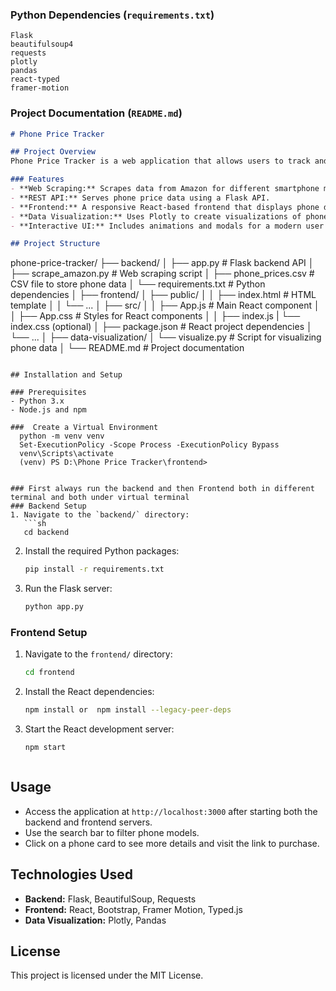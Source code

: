 

### Python Dependencies (`requirements.txt`)
```
Flask
beautifulsoup4
requests
plotly
pandas
react-typed
framer-motion
```

### Project Documentation (`README.md`)
```markdown
# Phone Price Tracker

## Project Overview
Phone Price Tracker is a web application that allows users to track and compare prices for popular smartphone models from Amazon. The project includes web scraping, data visualization, and a responsive frontend.

### Features
- **Web Scraping:** Scrapes data from Amazon for different smartphone models (e.g., iPhone, OnePlus, Samsung).
- **REST API:** Serves phone price data using a Flask API.
- **Frontend:** A responsive React-based frontend that displays phone details and provides a search feature.
- **Data Visualization:** Uses Plotly to create visualizations of phone price trends.
- **Interactive UI:** Includes animations and modals for a modern user experience.

## Project Structure
```
phone-price-tracker/
├── backend/
│   ├── app.py              # Flask backend API
│   ├── scrape_amazon.py    # Web scraping script
│   ├── phone_prices.csv    # CSV file to store phone data
│   └── requirements.txt    # Python dependencies
│
├── frontend/
│   ├── public/
│   │   ├── index.html      # HTML template
│   │   └── ...
│   ├── src/
│   │   ├── App.js          # Main React component
│   │   ├── App.css         # Styles for React components
│   │   ├── index.js
    |   └── index.css (optional)
│   ├── package.json        # React project dependencies
│   └── ...
│
├── data-visualization/
│   └── visualize.py        # Script for visualizing phone data
│
└── README.md               # Project documentation
```

## Installation and Setup

### Prerequisites
- Python 3.x
- Node.js and npm

###  Create a Virtual Environment
  python -m venv venv
  Set-ExecutionPolicy -Scope Process -ExecutionPolicy Bypass
  venv\Scripts\activate
  (venv) PS D:\Phone Price Tracker\frontend> 


### First always run the backend and then Frontend both in different terminal and both under virtual terminal
### Backend Setup
1. Navigate to the `backend/` directory:
   ```sh
   cd backend
   ```
2. Install the required Python packages:
   ```sh
   pip install -r requirements.txt
   ```
3. Run the Flask server:
   ```sh
   python app.py
   ```

### Frontend Setup
1. Navigate to the `frontend/` directory:
   ```sh
   cd frontend
   ```
2. Install the React dependencies:
   ```sh
   npm install or  npm install --legacy-peer-deps
   ```
3. Start the React development server:
   ```sh
   npm start
   ```


   ```

## Usage
- Access the application at `http://localhost:3000` after starting both the backend and frontend servers.
- Use the search bar to filter phone models.
- Click on a phone card to see more details and visit the link to purchase.

## Technologies Used
- **Backend:** Flask, BeautifulSoup, Requests
- **Frontend:** React, Bootstrap, Framer Motion, Typed.js
- **Data Visualization:** Plotly, Pandas

## License
This project is licensed under the MIT License.
```
